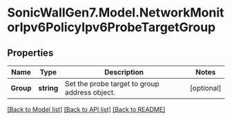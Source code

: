 # SonicWallGen7.Model.NetworkMonitorIpv6PolicyIpv6ProbeTargetGroup

## Properties

Name | Type | Description | Notes
------------ | ------------- | ------------- | -------------
**Group** | **string** | Set the probe target to group address object. | [optional] 

[[Back to Model list]](../README.md#documentation-for-models) [[Back to API list]](../README.md#documentation-for-api-endpoints) [[Back to README]](../README.md)

